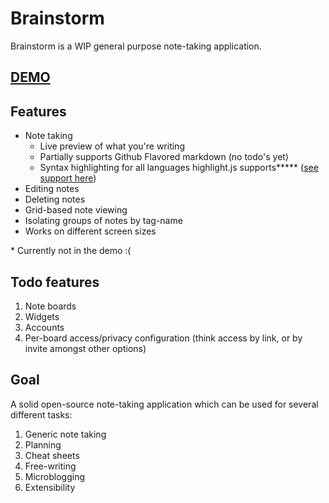 Brainstorm
===

Brainstorm is a WIP general purpose note-taking application.

## [DEMO](http://brainstorm-notes.meteor.com)

Features
---

* Note taking
  * Live preview of what you're writing
  * Partially supports Github Flavored markdown (no todo's yet)
  * Syntax highlighting for all languages highlight.js supports***** ([see support here](https://highlightjs.org/static/test.html))
* Editing notes
* Deleting notes
* Grid-based note viewing
* Isolating groups of notes by tag-name
* Works on different screen sizes

\* Currently not in the demo :(

Todo features
---

1. Note boards
2. Widgets
3. Accounts
4. Per-board access/privacy configuration (think access by link, or by invite amongst other options)

Goal
---

A solid open-source note-taking application which can be used for several different tasks:

1. Generic note taking
2. Planning
3. Cheat sheets
4. Free-writing
5. Microblogging
6. Extensibility

